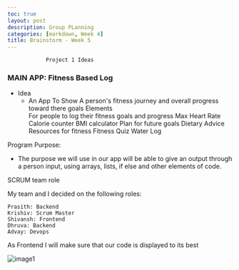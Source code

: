 ```yaml
---
toc: true
layout: post
description: Group PLanning
categories: [markdown, Week 4]
title: Brainstorm - Week 5
---
```


                Project 1 Ideas

### MAIN APP: Fitness Based Log

- Idea
  - An App To Show A person's fitness journey and overall progress toward there goals 
  Elements  
For people to log their fitness goals and progress
Max Heart Rate
Calorie counter
BMI calculator
Plan for future goals 
Dietary Advice 
Resources for fitness
Fitness Quiz 
Water Log 

Program Purpose:
- The purpose we will use in our app will be able to give an output through a person input, using arrays, lists, if else and other elements of code.

SCRUM team role

My team and I decided on the following roles:

    Prasith: Backend
    Krishiv: Scrum Master
    Shivansh: Frontend
    Dhruva: Backend
    Advay: Devops

As Frontend I will make sure that our code is displayed to its best

<img src="https://deadshotlegend.github.io/Shivansh-Goel-Fast-Pages/images/grouproles.PNG" alt="image1">
